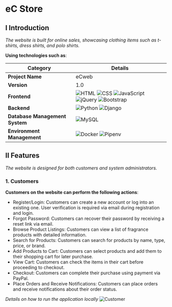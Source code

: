 # eC Store
## I Introduction
_The website is built for online sales, showcasing clothing items such as t-shirts, dress shirts, and polo shirts._

**Using technologies such as**:

| **Category**                    | **Details**                        |
|---------------------------------|------------------------------------|
| **Project Name**                | eCweb                              |
| **Version**                     | 1.0                                |
| **Frontend**                    | ![HTML](https://img.shields.io/badge/HTML5-E34F26?style=for-the-badge&logo=html5&logoColor=white) ![CSS](https://img.shields.io/badge/CSS3-1572B6?style=for-the-badge&logo=css3&logoColor=white) ![JavaScript](https://img.shields.io/badge/JavaScript-F7DF1E?style=for-the-badge&logo=javascript&logoColor=black) ![jQuery](https://img.shields.io/badge/jQuery-0769AD?style=for-the-badge&logo=jquery&logoColor=white) ![Bootstrap](https://img.shields.io/badge/Bootstrap-7952B3?style=for-the-badge&logo=bootstrap&logoColor=white)   | 
| **Backend**                     | ![Python](https://img.shields.io/badge/Python-3776AB?style=for-the-badge&logo=python&logoColor=white) ![Django](https://img.shields.io/badge/Django-092E20?style=for-the-badge&logo=django&logoColor=white)                  |
| **Database Management System**  | ![MySQL](https://img.shields.io/badge/MySQL-4479A1?style=for-the-badge&logo=mysql&logoColor=white)                              |
| **Environment Management**      | ![Docker](https://img.shields.io/badge/Docker-2496ED?style=for-the-badge&logo=docker&logoColor=white) ![Pipenv](https://img.shields.io/badge/Pipenv-FFD43B?style=for-the-badge&logo=pypi&logoColor=black)                     |
## II Features
_The website is designed for both customers and system administrators._
### 1. Customers

**Customers on the website can perform the following actions**:
- Register/Login: Customers can create a new account or log into an existing one. User verification is required via email during registration and login.
- Forgot Password: Customers can recover their password by receiving a reset link via email.
- Browse Product Listings: Customers can view a list of fragrance products with detailed information.
- Search for Products: Customers can search for products by name, type, price, or brand.
- Add Products to Cart: Customers can select products and add them to their shopping cart for later purchase.
- View Cart: Customers can check the items in their cart before proceeding to checkout.
- Checkout: Customers can complete their purchase using payment via PayPal.
- Place Orders and Receive Notifications: Customers can place orders and receive notifications about their order status.

_Details on how to run the application locally_
![Customer](https://github.com/trungryeh25/temp/blob/main/demo_eCommerce/readme/notAdmin.gif)
